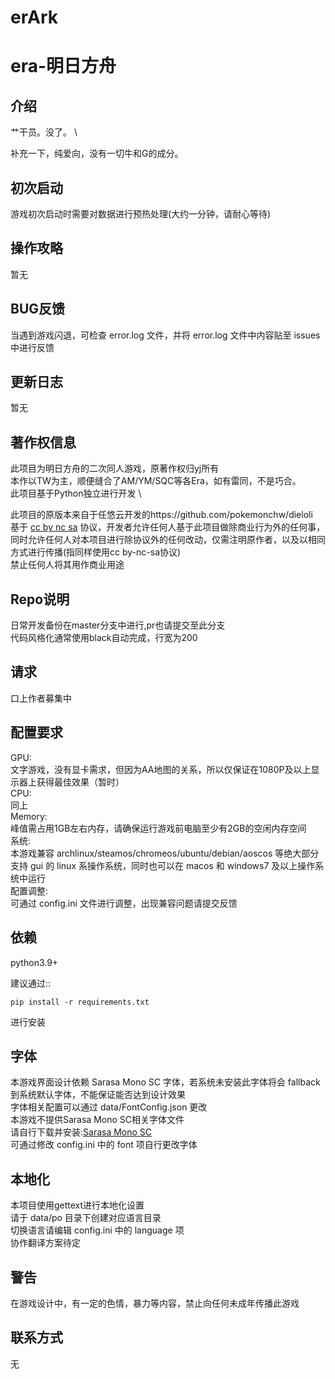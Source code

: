 erArk
====
era-明日方舟
====

介绍
----
艹干员。没了。 \

补充一下，纯爱向，没有一切牛和G的成分。

初次启动
----
游戏初次启动时需要对数据进行预热处理(大约一分钟，请耐心等待)

操作攻略
----
暂无

BUG反馈
----
当遇到游戏闪退，可检查 error.log 文件，并将 error.log 文件中内容贴至 issues 中进行反馈

更新日志
----
暂无

著作权信息
----
此项目为明日方舟的二次同人游戏，原著作权归yj所有 \
本作以TW为主，顺便缝合了AM/YM/SQC等各Era，如有雷同，不是巧合。\
此项目基于Python独立进行开发 \

此项目的原版本来自于任悠云开发的https://github.com/pokemonchw/dieloli \
基于 [cc by nc sa](http://creativecommons.org/licenses/by-nc-sa/2.0/) 协议，开发者允许任何人基于此项目做除商业行为外的任何事，同时允许任何人对本项目进行除协议外的任何改动，仅需注明原作者，以及以相同方式进行传播(指同样使用cc by-nc-sa协议) \
禁止任何人将其用作商业用途

Repo说明
----
日常开发备份在master分支中进行,pr也请提交至此分支 \
代码风格化通常使用black自动完成，行宽为200

请求
----
口上作者募集中

配置要求
----
GPU: \
文字游戏，没有显卡需求，但因为AA地图的关系，所以仅保证在1080P及以上显示器上获得最佳效果（暂时） \
CPU: \
同上 \
Memory: \
峰值需占用1GB左右内存，请确保运行游戏前电脑至少有2GB的空闲内存空间 \
系统: \
本游戏兼容 archlinux/steamos/chromeos/ubuntu/debian/aoscos 等绝大部分支持 gui 的 linux 系操作系统，同时也可以在 macos 和 windows7 及以上操作系统中运行 \
配置调整: \
可通过 config.ini 文件进行调整，出现兼容问题请提交反馈

依赖
----
python3.9+

建议通过::

    pip install -r requirements.txt

进行安装

字体
----
本游戏界面设计依赖 Sarasa Mono SC 字体，若系统未安装此字体将会 fallback 到系统默认字体，不能保证能否达到设计效果 \
字体相关配置可以通过 data/FontConfig.json 更改 \
本游戏不提供Sarasa Mono SC相关字体文件 \
请自行下载并安装:[Sarasa Mono SC](https://github.com/be5invis/Sarasa-Gothic) \
可通过修改 config.ini 中的 font 项自行更改字体

本地化
----
本项目使用gettext进行本地化设置 \
请于 data/po 目录下创建对应语言目录 \
切换语言请编辑 config.ini 中的 language 项 \
协作翻译方案待定

警告
----
在游戏设计中，有一定的色情，暴力等内容，禁止向任何未成年传播此游戏

联系方式
----
无